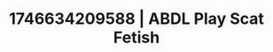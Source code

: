 ---
categories:
- AI-generated
- Delirious pleasure
- Candlelit scenes
- Flushed skin
- ASMR
- Virtual intimacy
- Morning after
- Cosplay
image: /assets/images/1746634209588.jpg
layout: post
seo:
  description: Featured content with premium Scat Fetish, ABDL Play. HD images available.
  keywords: Scat Fetish, ABDL Play
  og_image: /assets/images/1746634209588.jpg
  schema_type: VisualArtwork
tags:
- ABDL Play
- Scat Fetish
- '#1746634209588'
title: 1746634209588 | ABDL Play Scat Fetish
---
